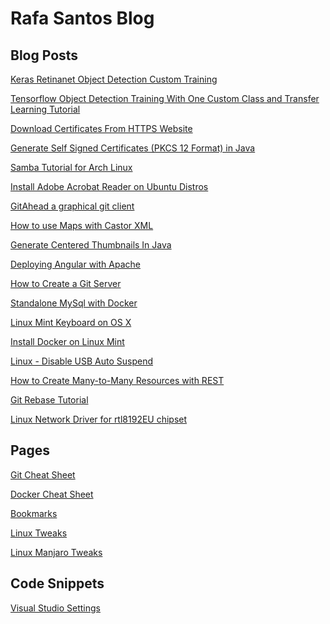 Rafa Santos Blog
================

Blog Posts
----------

[Keras Retinanet Object Detection Custom Training](posts/keras-retinanet/README.md)

[Tensorflow Object Detection Training With One Custom Class and Transfer Learning Tutorial](posts/tensorflow1-training/README.md)

[Download Certificates From HTTPS Website](posts/downloading-certificates/README.md)

[Generate Self Signed Certificates (PKCS 12 Format) in Java](posts/generate-self-signed-certificates-in-java/README.md)

[Samba Tutorial for Arch Linux](posts/samba-tutorial/README.md)

[Install Adobe Acrobat Reader on Ubuntu Distros](posts/install-adobe-reader-on-ubuntu-based-distributions/README.md)

[GitAhead a graphical git client](posts/gitahead/README.md)

[How to use Maps with Castor XML](posts/how-to-use-maps-with-castor-xml/README.md)

[Generate Centered Thumbnails In Java](posts/generate-centered-thumbnails-in-java/README.md)

[Deploying Angular with Apache](posts/deploying-angular-with-apache/README.md)

[How to Create a Git Server](posts/how-to-create-a-git-server)

[Standalone MySql with Docker](posts/standalone-mysql-with-docker/README.md)

[Linux Mint Keyboard on OS X](posts/linux-mint-keyboard-on-osx/README.md)

[Install Docker on Linux Mint](posts/intall-docker-on-linux-mint/README.md)

[Linux - Disable USB Auto Suspend](posts/linux-disable-usb-auto-suspend/README.md)

[How to Create Many-to-Many Resources with REST](posts/how-to-create-many-to-many-resources-with-rest/README.md)

[Git Rebase Tutorial](posts/git-rebase-tutorial/README.md)

[Linux Network Driver for rtl8192EU chipset](posts/linux-driver-for-rtl8192EU/README.md)

Pages
-----
[Git Cheat Sheet](pages/git-cheat-sheet/README.md)

[Docker Cheat Sheet](pages/docker-cheat-sheet/README.md)

[Bookmarks](pages/bookmarks/README.md)

[Linux Tweaks](pages/linux-tweaks/README.md)

[Linux Manjaro Tweaks](pages/manjaro-tweaks/README.md)

Code Snippets
-------------
[Visual Studio Settings](snippets/visual-studio-settings/README.md)
